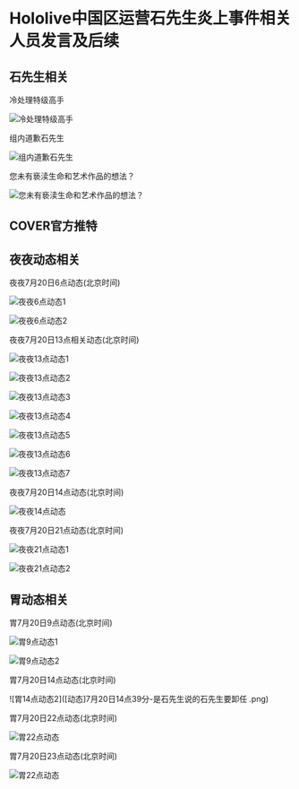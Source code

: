 # Hololive中国区运营石先生炎上事件相关人员发言及后续
## 石先生相关
冷处理特级高手

![冷处理特级高手]([截图]一夜过后冷处理.jpg)

组内道歉石先生

![组内道歉石先生]([聊天截图]石某疑似组内道歉.jpg)

您未有亵渎生命和艺术作品的想法？

![您未有亵渎生命和艺术作品的想法？]([道歉]石某推特道歉.jpg)

## COVER官方推特

## 夜夜动态相关
夜夜7月20日6点动态(北京时间)

![夜夜6点动态1]([动态]7月20日6点未知分-夜夜第二条动态.png)

![夜夜6点动态2]([动态]7月20日6点未知分-夜夜第二条动态.png)

夜夜7月20日13点相关动态(北京时间)

![夜夜13点动态1]([动态]7月20日13点未知分-夜夜动态表示与石取得联系.jpg)

![夜夜13点动态2]([动态][动态]7月20日13点未知分-夜夜动态疑似新视频.png)

![夜夜13点动态3]([动态]7月20日13点未知分-夜夜动态.png)

![夜夜13点动态4]([动态]7月20日13点未知分-夜夜证明与石取得联系.png)

![夜夜13点动态5]([动态]7月20日13点22分-夜夜动态.png)

![夜夜13点动态6]([动态]7月20日13点40分-夜夜解释与石仍有联系的原因.png)

![夜夜13点动态7]([动态]7月20日13点40分-夜夜解散幻夜声明.png)

夜夜7月20日14点动态(北京时间)

![夜夜14点动态]([动态]7月20日14点未知分-夜夜动态表示无法联系上胃.png)

夜夜7月20日21点动态(北京时间)

![夜夜21点动态1]([动态]7月20日21点未知分-夜夜动态证明b站尝试直接联系.png)

![夜夜21点动态2]([动态]7月20日21点未知分-夜夜发动态表示信任胃的发言以及可能会开除石.png)

## 胃动态相关
胃7月20日9点动态(北京时间)

![胃9点动态1]([动态]7月20日9点未知分-胃动态说明资金克扣问题.jpg)

![胃9点动态2]([评论]承诺打款.png)

胃7月20日14点动态(北京时间)

![胃14点动态2]([动态]7月20日14点39分-是石先生说的石先生要卸任 .png)

胃7月20日22点动态(北京时间)

![胃22点动态]([动态]7月20日22点58分-胃动态说明打款问题.png)

胃7月20日23点动态(北京时间)

![胃22点动态]([动态]7月20日23点15分-胃发动态告知官推发布.png)
